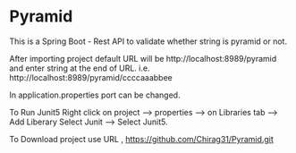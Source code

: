 # Pyramid
This is a Spring Boot - Rest API to validate whether string is pyramid or not.

After importing project default URL will be http://localhost:8989/pyramid and enter string at the end of URL. i.e. http://localhost:8989/pyramid/ccccaaabbee

In application.properties port can be changed.

To Run Junit5 Right click on project --> properties --> on Libraries tab --> Add Liberary Select Junit --> Select Junit5.

To Download project use URL , https://github.com/Chirag31/Pyramid.git
